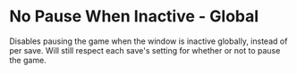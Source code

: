 # No Pause When Inactive - Global

Disables pausing the game when the window is inactive globally, instead of per save.
Will still respect each save's setting for whether or not to pause the game.
